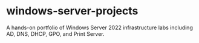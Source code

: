 # windows-server-projects
A hands-on portfolio of Windows Server 2022 infrastructure labs including AD, DNS, DHCP, GPO, and Print Server.
